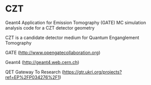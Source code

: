 # CZT
Geant4 Application for Emission Tomography (GATE) MC simulation analysis code 
for a CZT detector geometry 

CZT is a candidate detector medium for Quantum Enganglement Tomography

GATE (http://www.opengatecollaboration.org) 

Geant4 (http://geant4.web.cern.ch)

QET Gateway To Research (https://gtr.ukri.org/projects?ref=EP%2FP034276%2F1)
